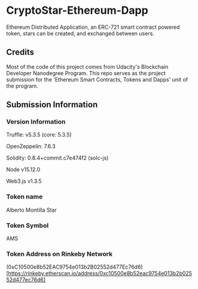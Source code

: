 # CryptoStar-Ethereum-Dapp
Ethereum Distributed Application, an ERC-721 smart contract powered token, stars can be created, and exchanged between users.

## Credits
Most of the code of this project comes from Udacity's Blockchain Developer Nanodegree Program. This repo serves as the project submission for the 'Ethereum Smart Contracts, Tokens and Dapps' unit of the program.

## Submission Information

### Version Information
Truffle: v5.3.5 (core: 5.3.5)

OpenZeppelin: 7.6.3

Solidity: 0.8.4+commit.c7e474f2 (solc-js)

Node v15.12.0

Web3.js v1.3.5

### Token name
Alberto Montilla Star

### Token Symbol
AMS

### Token Address on Rinkeby Network
(0xC10500e8b52EAC9754e013b2B02552d477Ec76d6)[https://rinkeby.etherscan.io/address/0xc10500e8b52eac9754e013b2b02552d477ec76d6]
